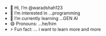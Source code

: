 - 👋 Hi, I’m @waradshah123
- 👀 I’m interested in ...programming
- 🌱 I’m currently learning ...GEN AI
- 😄 Pronouns: ...he/him
- ⚡ Fun fact: ... i want to learn more and more

